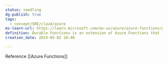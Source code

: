 ```yaml
---
status: seedling
dg-publish: true
tags:
  - concept/SRE/cloud/azure
ms-learn-url: https://learn.microsoft.com/en-us/azure/azure-functions/durable/durable-functions-overview?tabs=in-process%2Cnodejs-v3%2Cv1-model&pivots=csharp
definition: Durable Functions is an extension of Azure Functions that lets you write stateful functions in a serverless compute environment.
creation_date: 2024-05-02 18:40

---
```

Reference [[Azure Functions]]